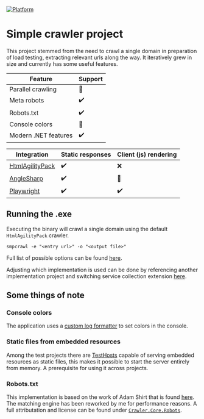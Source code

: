 [![Platform](https://img.shields.io/badge/Platform-.NET%2010-blue.svg?style=flat)](https://docs.microsoft.com/en-us/dotnet/)

# Simple crawler project

This project stemmed from the need to crawl a single domain in preparation of load testing, extracting relevant urls along the way. It iteratively grew in size and currently has some useful features.

| Feature    | Support |
| ---------- | ------- |
| Parallel crawling | :100: |
| Meta robots | :heavy_check_mark: |
| Robots.txt | :heavy_check_mark: |
| Console colors | :rainbow: |
| Modern .NET features | :heavy_check_mark: |

| Integration  | Static responses | Client (js) rendering |
| ---------- | ------- | ------- |
| [HtmlAgilityPack](https://html-agility-pack.net/) | :heavy_check_mark: | :x: |
| [AngleSharp](https://anglesharp.github.io/) | :heavy_check_mark: | :poop: |
| [Playwright](https://playwright.dev/) | :heavy_check_mark: | :heavy_check_mark: |

## Running the .exe

Executing the binary will crawl a single domain using the default `HtmlAgilityPack` crawler.

```
smpcrawl -e "<entry url>" -o "<output file>"
```

Full list of possible options can be found [here](./src/SimpleCrawler/Options.cs).

Adjusting which implementation is used can be done by referencing another implementation project and switching service collection extension [here](./src/SimpleCrawler/Extensions/ServiceCollectionExtensions.cs).

## Some things of note

### Console colors

The application uses a [custom log formatter](./src/Logging.Core/CrudeLogFormatter.cs) to set colors in the console.

### Static files from embedded resources

Among the test projects there are [TestHosts](./tests/Crawler.TestHost/Infrastructure/Factories/SpaWebApplicationFactory.cs) capable of serving embedded resources as static files, this makes it possible to start the server entirely from memory. A prerequisite for using it across projects.

### Robots.txt

This implementation is based on the work of Adam Shirt that is found [here](https://github.com/drmathias/robots).
The matching engine has been reworked by me for performance reasons.
A full attributation and license can be found under [`Crawler.Core.Robots`](./src/Crawler.Core/Robots/).